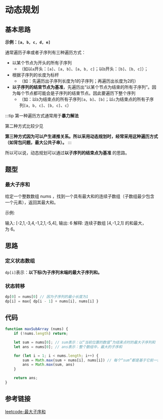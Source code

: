 # 动态规划

## 基本思路
**示例：`[a, b, c, d, e]`**

通常遍历子串或者子序列有三种遍历方式：
 - 以某个节点为开头的所有子序列
    - （如以`a`开头：`[a]`、`[a, b]`、`[a, b, c]`；以`b`开头：`[b]`、`[b, c]`）；
 - 根据子序列的长度为标杆
    - （如：先遍历出子序列长度为1的子序列；再遍历出长度为2的）
 - **以子序列的结束节点为基准**，先遍历出“以某个节点为结束的所有子序列”。因为每个节点都可能会是子序列的结束节点。因此要遍历下整个序列
    - （如：以`b`为结束点的所有子序列`[a, b]`、`[b]`；以`c`为结束点的所有子序列`[a, b, c]`、`[b, c]`、`c`）

:::tip
第一种遍历方式通常用于**暴力解法**

第二种方式比较少见

**第三种方式因为可以产生递推关系。所以采用动态规划时，经常采用这种遍历方式（如背包问题，最大公共子串）。**
:::

所以可以说，动态规划可以通过**以子序列的结束点为基准** 的思路。


## 题型
### 最大子序和
给定一个整数数组 nums ，找到一个具有最大和的连续子数组（子数组最少包含一个元素），返回其最大和。

示例:

输入: [-2,1,-3,4,-1,2,1,-5,4],
输出: 6
解释: 连续子数组 [4,-1,2,1] 的和最大，为 6。

## 思路
### 定义状态数组
`dp[i]`表示：**以下标i为子序列末端的最大子序列和。**

### 状态转移
```js
dp[0] = nums[0] // 因为子序列的最小长度为1
dp[i] = max{ dp[i - 1] + nums[i], nums[i] }
```

## 代码
```js
function maxSubArray (nums) {
    if (!nums.length) return;

    let sum = nums[0]; // sum表示：以“当前位置的数值”为结束点时的最大子序列和
    let ans = nums[0]; // ans表示：整个数组中，最大的子序和

    for (let i = 1; i < nums.length; i++) {
        sum = Math.max(sum + nums[i], nums[i]) // 每个“sum”都是基于它前一位置的“sum”（即最大子序列和）计算出
        ans = Math.max(sum, ans)
    }

    return ans;
}
```

## 参考链接
[leetcode-最大子序和](https://leetcode-cn.com/problems/maximum-subarray/solution/xiang-xi-jie-du-dong-tai-gui-hua-de-shi-xian-yi-li/)
